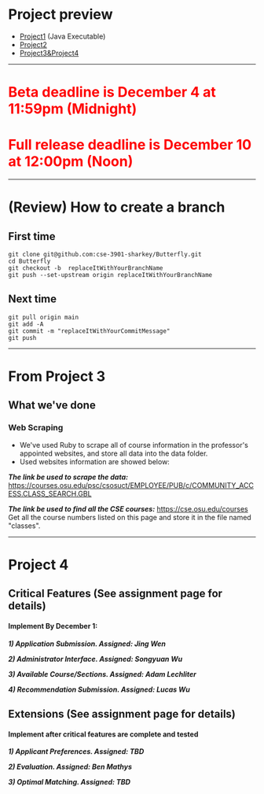 # Project preview
- [Project1](https://github.com/Lucas-TY/Butterfly/releases/tag/v1.0) (Java Executable)
- [Project2](https://setgame.lucas-ty.space/)
- [Project3&Project4](https://butterfly.lucas-ty.space/)
---
# <font color=red>Beta deadline is December 4 at 11:59pm (Midnight)</font>
# <font color=red>Full release deadline is December 10 at 12:00pm (Noon)</font>
---

# (Review) How to create a branch
## First time
```
git clone git@github.com:cse-3901-sharkey/Butterfly.git
cd Butterfly
git checkout -b  replaceItWithYourBranchName
git push --set-upstream origin replaceItWithYourBranchName
```
## Next time
```
git pull origin main
git add -A
git commit -m "replaceItWithYourCommitMessage"
git push 
```
---
# From Project 3
## What we've done
### Web Scraping
+ We've used Ruby to scrape all of course information in the professor's appointed websites, and store all data into the data folder. 
+ Used websites information are showed below:

***The link be used to scrape the data:***
https://courses.osu.edu/psc/csosuct/EMPLOYEE/PUB/c/COMMUNITY_ACCESS.CLASS_SEARCH.GBL

***The link be used to find all the CSE courses:***
https://cse.osu.edu/courses  
Get all the course numbers listed on this page and store it in the file named "classes".

---
# Project 4
## Critical Features (See assignment page for details) 
<h4>Implement By December 1:</h4>

***1) Application Submission. Assigned: Jing Wen***

***2) Administrator Interface. Assigned: Songyuan Wu***

***3) Available Course/Sections. Assigned: Adam Lechliter***

***4) Recommendation Submission. Assigned: Lucas Wu***

## Extensions (See assignment page for details)
<h4>Implement after critical features are complete and tested</h4>

***1) Applicant Preferences. Assigned: TBD***

***2) Evaluation. Assigned: Ben Mathys***

***3) Optimal Matching. Assigned: TBD***
